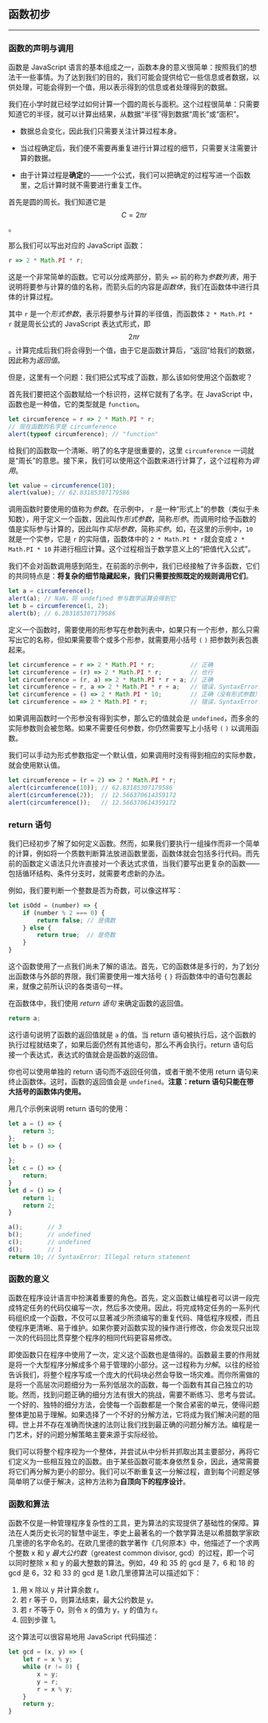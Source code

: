 ## 函数初步

---

### 函数的声明与调用

函数是 JavaScript 语言的基本组成之一，函数本身的意义很简单：按照我们的想法干一些事情。为了达到我们的目的，我们可能会提供给它一些信息或者数据，以供处理，可能会得到一个值，用以表示得到的信息或者处理得到的数据。

我们在小学时就已经学过如何计算一个圆的周长与面积。这个过程很简单：只需要知道它的半径，就可以计算出结果，从数据“半径”得到数据“周长”或“面积”。

- 数据总会变化，因此我们只需要关注计算过程本身。
- 当过程确定后，我们便不需要再重复进行计算过程的细节，只需要关注需要计算的数据。

- 由于计算过程是**确定**的——一个公式，我们可以把确定的过程写进一个函数里，之后计算时就不需要进行重复工作。

首先是圆的周长。我们知道它是 $$C = 2\pi r$$。

那么我们可以写出对应的 JavaScript 函数：

```javascript
r => 2 * Math.PI * r;
```

这是一个非常简单的函数。它可以分成两部分，箭头 `=>` 前的称为*参数列表*，用于说明将要参与计算的值的名称，而箭头后的内容是*函数体*，我们在函数体中进行具体的计算过程。

其中 `r` 是一个*形式参数*，表示将要参与计算的半径值，而函数体 `2 * Math.PI * r` 就是周长公式的 JavaScript 表达式形式，即 $$2\pi r$$。计算完成后我们将会得到一个值，由于它是函数计算后，“返回”给我们的数据，因此称为*返回值*。

但是，这里有一个问题：我们把公式写成了函数，那么该如何使用这个函数呢？

首先我们要把这个函数赋给一个标识符，这样它就有了名字。在 JavaScript 中，函数也是一种值，它的类型就是 `function`。

```javascript
let circumference = r => 2 * Math.PI * r;
// 现在函数的名字是 circumference
alert(typeof circumference); // "function"
```

给我们的函数取一个清晰、明了的名字是很重要的，这里 `circumference` 一词就是“周长”的意思。接下来，我们可以使用这个函数来进行计算了，这个过程称为*调用*。

```javascript
let value = circumference(10);
alert(value); // 62.83185307179586
```

调用函数时要使用的值称为*参数*。在示例中， `r` 是一种“形式上”的参数（类似于未知数），用于定义一个函数，因此叫作*形式参数*，简称*形参*。而调用时给予函数的值是实际参与计算的，因此叫作*实际参数*，简称*实参*。如，在这里的示例中，`10` 就是一个实参，它是 `r` 的实际值，函数体中的 `2 * Math.PI * r`就会变成 `2 * Math.PI * 10` 并进行相应计算。这个过程相当于数学意义上的“把值代入公式”。

我们不会对函数调用感到陌生，在前面的示例中，我们已经接触了许多函数，它们的共同特点是：**将复杂的细节隐藏起来，我们只需要按照既定的规则调用它们**。

```javascript
let a = circumference();
alert(a); // NaN，将 undefined 参与数学运算会得到它
let b = circumference(1, 2);
alert(b); // 6.283185307179586
```

定义一个函数时，需要使用的形参写在参数列表中，如果只有一个形参，那么只需写出它的名称，但如果需要零个或多个形参，就需要用小括号 `(` `)` 把参数列表包裹起来。

```javascript
let circumference = r => 2 * Math.PI * r;          // 正确
let circumference = (r) => 2 * Math.PI * r;        // 也行
let circumference = (r, a) => 2 * Math.PI * r + a; // 正确
let circumference = r, a => 2 * Math.PI * r + a;   // 错误，SyntaxError: Unexpected token =>
let circumference = () => 2 * Math.PI * 10;        // 正确（没有形式参数）
let circumference = => 2 * Math.PI * r;            // 错误，SyntaxError: Unexpected token =>
```

如果调用函数时一个形参没有得到实参，那么它的值就会是 `undefined`，而多余的实际参数则会被忽略。如果不需要任何参数，你仍然需要写上小括号 `(` `)` 以调用函数。

我们可以手动为形式参数指定一个默认值，如果调用时没有得到相应的实际参数，就会使用默认值。

```javascript
let circumference = (r = 2) => 2 * Math.PI * r;
alert(circumference(10)); // 62.83185307179586
alert(circumference(2));  // 12.566370614359172
alert(circumference());   // 12.566370614359172
```





### return 语句

我们已经初步了解了如何定义函数。然而，如果我们要执行一组操作而非一个简单的计算，例如将一个质数判断算法放进函数里面，函数体就会包括多行代码。而先前的函数定义语法只允许直接对一个表达式求值，当我们要写出更复杂的函数——包括循环结构、条件分支时，就需要考虑新的办法。

例如，我们要判断一个整数是否为奇数，可以像这样写：

```javascript
let isOdd = (number) => {
    if (number % 2 === 0) {
        return false; // 是偶数
    } else {
        return true;  // 是奇数
    }
}
```

这个函数使用了一点我们尚未了解的语法。首先，它的函数体是多行的，为了划分出函数体与外部的界限，我们需要使用一堆大括号 `{` `}` 将函数体中的语句包裹起来，就像之前所认识的各类语句一样。

在函数体中，我们使用 *return 语句* 来确定函数的返回值。

```javascript
return a;
```

这行语句说明了函数的返回值就是 `a` 的值。当 return 语句被执行后，这个函数的执行过程就结束了，如果后面仍然有其他语句，那么不再会执行。return 语句后接一个表达式，表达式的值就会是函数的返回值。

你也可以使用单独的 return 语句而不返回任何值，或者干脆不使用 return 语句来终止函数体。这时，函数的返回值会是 `undefined`。**注意：return 语句只能在带大括号的函数体内使用。**

用几个示例来说明 return 语句的使用：

```javascript
let a = () => {
    return 3;
};
let b = () => {
    
};
let c = () => {
    return;
}
let d = () => {
    return 1;
    return 2;
}

a();       // 3
b();       // undefined
c();       // undefined
d();       // 1
return 10; // SyntaxError: Illegal return statement
```





### 函数的意义

函数在程序设计语言中扮演着重要的角色。首先，定义函数让编程者可以讲一段完成特定任务的代码仅编写一次，然后多次使用。因此，将完成特定任务的一系列代码组织成一个函数，不仅可以显著减少所须编写的重复代码、降低程序规模，而且使程序更清晰、易于维护。如果你要对函数实现的操作进行修改，你会发现只出现一次的代码回比贯穿整个程序的相同代码更容易修改。

即使函数只在程序中使用了一次，定义这个函数也是值得的。函数最主要的作用就是将一个大型程序分解成多个易于管理的小部分。这一过程称为*分解*。以往的经验告诉我们，将整个程序写成一个庞大的代码块必然会导致一场灾难。而你所需做的是将一个高层次问题细分为一系列低层次的函数，每一个函数有其自己独立的功能。然而，找到问题正确的细分方法有很大的挑战，需要不断练习、思考与尝试。一个好的、独特的细分方法，会使每一个函数都是一个聚合紧密的单元，使得问题整体更加易于理解。如果选择了一个不好的分解方法，它将成为我们解决问题的阻碍。世上并不存在准确而快速的法则让我们找到最正确的问题分解方法。编程是一门艺术，好的问题分解策略主要来源于实际经验。

我们可以将整个程序视为一个整体，并尝试从中分析并抓取出其主要部分，再将它们定义为一些相互独立的函数。由于某些函数可能本身依然复杂，因此，通常需要将它们再分解为更小的部分。我们可以不断重复这一分解过程，直到每个问题足够简单明了以便于解决，这种方法称为**自顶向下的程序设计**。





### 函数和算法

函数不仅是一种管理程序复杂性的工具，更为算法的实现提供了基础性的保障。算法在人类历史长河的智慧中诞生，李史上最著名的一个数学算法是以希腊数学家欧几里德的名字命名的。在欧几里德的数学著作《几何原本》中，他描述了一个求两个整数 x 和 y *最大公约数*（greatest common divisor, gcd）的过程，即一个可以同时整除 x 和 y 的最大整数的算法。例如，49 和 35 的 gcd 是 7，6 和 18 的 gcd 是 6，32 和 33 的 gcd 是 1.欧几里德算法可以描述如下：

1. 用 x 除以 y 并计算余数 r。
2. 若 r 等于 0，则算法结束，最大公约数是 y。
3. 若 r 不等于 0，则令 x 的值为 y，y 的值为 r。
4. 回到步骤 1。

这个算法可以很容易地用 JavaScript 代码描述：

```javascript
let gcd = (x, y) => {
    let r = x % y;
    while (r != 0) {
        x = y;
        y = r;
        r = x % y;
    }
    return y;
}
```

